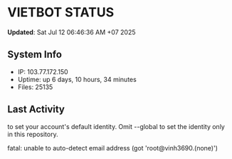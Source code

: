 # VIETBOT STATUS
**Updated**: Sat Jul 12 06:46:36 AM +07 2025

## System Info
- IP: 103.77.172.150
- Uptime: up 6 days, 10 hours, 34 minutes
- Files: 25135

## Last Activity

to set your account's default identity.
Omit --global to set the identity only in this repository.

fatal: unable to auto-detect email address (got 'root@vinh3690.(none)')
